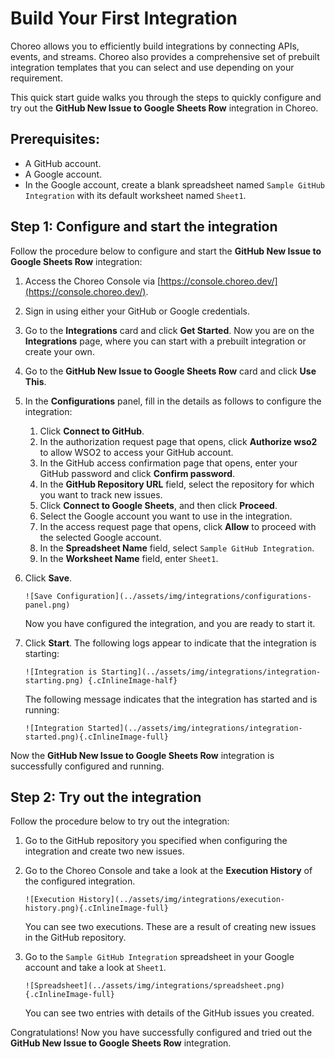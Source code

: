 # Build Your First Integration
Choreo allows you to efficiently build integrations by connecting APIs, events, and streams. Choreo also provides a comprehensive set of prebuilt integration templates that you can select and use depending on your requirement.

This quick start guide walks you through the steps to quickly configure and try out the **GitHub New Issue to Google Sheets Row** integration in Choreo.

## Prerequisites:
- A GitHub account.
- A Google account.
- In the Google account, create a blank spreadsheet named `Sample GitHub Integration` with its default worksheet named `Sheet1`. 

## Step 1: Configure and start the integration
Follow the procedure below to configure and start the **GitHub New Issue to Google Sheets Row** integration:

1. Access the Choreo Console via [https://console.choreo.dev/](https://console.choreo.dev/).
2. Sign in using either your GitHub or Google credentials.
3. Go to the **Integrations** card and click **Get Started**. Now you are on the **Integrations** page, where you can start with a prebuilt integration or create your own.
4. Go to the **GitHub New Issue to Google Sheets Row** card and click **Use This**.
5. In the **Configurations** panel, fill in the details as follows to configure the integration:
    1. Click **Connect to GitHub**.
    2. In the authorization request page that opens, click **Authorize wso2** to allow WSO2 to access your GitHub account. 
    3. In the GitHub access confirmation page that opens, enter your GitHub password and click **Confirm password**.
    4. In the **GitHub Repository URL** field, select the repository for which you want to track new issues.
    5. Click **Connect to Google Sheets**, and then click **Proceed**.
    6. Select the Google account you want to use in the integration.
    7. In the access request page that opens, click **Allow** to proceed with the selected Google account.
    8. In the **Spreadsheet Name** field, select `Sample GitHub Integration`.
    9. In the **Worksheet Name** field, enter `Sheet1`.
6. Click **Save**.
 
       ![Save Configuration](../assets/img/integrations/configurations-panel.png)
    
    Now you have configured the integration, and you are ready to start it.

7. Click **Start**. 
   The following logs appear to indicate that the integration is starting:
  
       ![Integration is Starting](../assets/img/integrations/integration-starting.png) {.cInlineImage-half}
    
    The following message indicates that the integration has started and is running:

       ![Integration Started](../assets/img/integrations/integration-started.png){.cInlineImage-full}

Now the **GitHub New Issue to Google Sheets Row** integration is successfully configured and running.

## Step 2: Try out the integration 
Follow the procedure below to try out the integration:

1. Go to the GitHub repository you specified when configuring the integration and create two new issues.
2. Go to the Choreo Console and take a look at the **Execution History** of the configured integration.
 
       ![Execution History](../assets/img/integrations/execution-history.png){.cInlineImage-full}

     You can see two executions. These are a result of creating new issues in the GitHub repository.

3. Go to the `Sample GitHub Integration` spreadsheet in your Google account and take a look at `Sheet1`.
 
       ![Spreadsheet](../assets/img/integrations/spreadsheet.png){.cInlineImage-full}

     You can see two entries with details of the GitHub issues you created.

Congratulations! Now you have successfully configured and tried out the **GitHub New Issue to Google Sheets Row** integration. 
